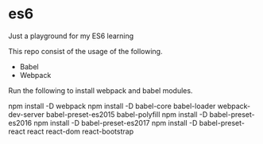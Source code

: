# es6
Just a playground for my ES6 learning

This repo consist of the usage of the following.
  - Babel
  - Webpack

Run the following to install webpack and babel modules.

npm install -D webpack
npm install -D babel-core babel-loader webpack-dev-server babel-preset-es2015 babel-polyfill
npm install -D babel-preset-es2016
npm install -D babel-preset-es2017
npm install -D babel-preset-react react react-dom react-bootstrap